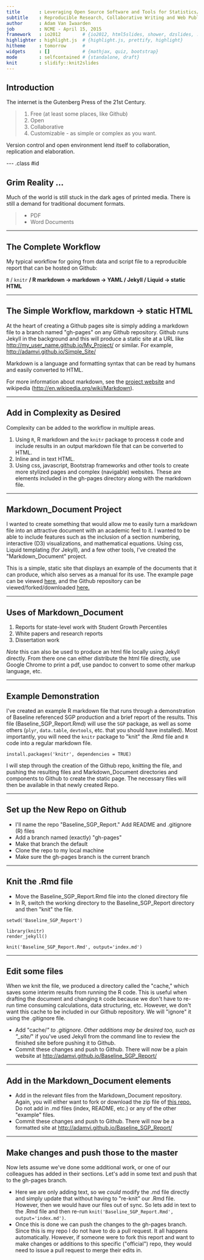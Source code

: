 ```yaml
---
title       : Leveraging Open Source Software and Tools for Statistics/Measurement Research
subtitle    : Reproducible Research, Collaborative Writing and Web Publishing
author      : Adam Van Iwaarden
job         : NCME - April 15, 2015
framework   : io2012        # {io2012, html5slides, shower, dzslides, ...}
highlighter : highlight.js  # {highlight.js, prettify, highlight}
hitheme     : tomorrow      # 
widgets     : []            # {mathjax, quiz, bootstrap}
mode        : selfcontained # {standalone, draft}
knit        : slidify::knit2slides
---
```


## Introduction

The internet is the Gutenberg Press of the 21st Century.

>1.  Free (at least some places, like Github)
>2.  Open
>3.  Collaborative
>4.  Customizable - as simple or complex as you want.

Version control and open environment lend itself to collaboration, replication and elaboration.

--- .class #id 

## Grim Reality ...

Much of the world is still stuck in the dark ages of printed media.  There is still a demand for traditional document formats.
>- PDF
>- Word Documents


---

## The Complete Workflow

My typical workflow for going from data and script file to a reproducible report that can be hosted on Github:

`R` / `knitr` **/ R markdown   ->   markdown  ->  YAML / Jekyll / Liquid -> static HTML**

---

##  The Simple Workflow,  markdown  ->  static HTML

At the heart of creating a Github pages site is simply adding a markdown file to a branch named "gh-pages" on any Github repository.  Github runs Jekyll in the background and this will produce a static site at a URL like http://my_user_name.github.io/My_Project/ or similar. For example, http://adamvi.github.io/Simple_Site/

Markdown is a language and formatting syntax that can be read by humans and easily converted to HTML.

For more information about markdown, see the [project website](http://daringfireball.net/projects/markdown/) and wikipedia (http://en.wikipedia.org/wiki/Markdown).

---

## Add in Complexity as Desired

Complexity can be added to the workflow in multiple areas.

1.  Using `R`, R markdown and the `knitr` package to process `R` code and include results in an output markdown file that can be converted to HTML.
2.  Inline and in text HTML.
3.  Using css, javascript, Bootstrap frameworks and other tools to create more stylized pages and complex (navigable) websites.  These are elements included in the gh-pages directory along with the markdown file.

---

##  Markdown_Document Project

I wanted to create something that would allow me to easily turn a markdown file into an attractive document with an academic feel to it.  I wanted to be able to include features such as the inclusion of a section numbering, interactive (D3) visualizations, and mathematical equations.  Using css, Liquid templating (for Jekyll), and a few other tools, I've created the "Markdown_Document" project.

This is a simple, static site that displays an example of the documents that it can produce, which also serves as a manual for its use.  The example page can be viewed [here](http://adamvi.github.io/Markdown_Document/), and the Github repository can be viewed/forked/downloaded [here.](https://github.com/adamvi/Markdown_Document)

---

##  Uses of Markdown_Document

1.  Reports for state-level work with Student Growth Percentiles
2.  White papers and research reports
3.  Dissertation work

*Note* this can also be used to produce an html file locally using Jekyll directly.  From there one can either distribute the html file directly, use Google Chrome to print a pdf, use pandoc to convert to some other markup language, etc.

---

##  Example Demonstration

I've created an example R markdown file that runs through a demonstration of Baseline referenced SGP production and a brief report of the results.  This file (Baseline_SGP_Report.Rmd) will use the `SGP` package, as well as some others (`plyr`, `data.table`, `devtools`, etc. that you should have installed).  Most importantly, you will need the `knitr` package to "knit" the .Rmd file and `R` code into a regular markdown file.

```
install.packages('knitr', dependencies = TRUE)
```

I will step through the creation of the Github repo, knitting the file, and pushing the resulting files and Markdown_Document directories and components to Github to create the static page.  The necessary files will then be available in that newly created Repo.

---

##  Set up the New Repo on Github

*  I'll name the repo "Baseline_SGP_Report."  Add README and .gitignore (R) files
*  Add a branch named (exactly) "gh-pages"
*  Make that branch the default
*  Clone the repo to my local machine
*  Make sure the gh-pages branch is the current branch

---

##  Knit the .Rmd file

*  Move the Baseline_SGP_Report.Rmd file into the cloned directory file
*  In R, switch the working directory to the Baseline_SGP_Report directory and then "knit" the file.

```
setwd('Baseline_SGP_Report')

library(knitr)
render_jekyll()

knit('Baseline_SGP_Report.Rmd', output='index.md')

```

---

##  Edit some files

When we knit the file, we produced a directory called the "cache," which saves some interim results from running the R code.  This is useful when drafting the document and changing `R` code because we don't have to re-run time consuming calculations, data structuring, etc.  However, we don't want this cache to be included in our Github repository.  We will "ignore" it using the .gitignore file.

*  Add "cache/*" to .gitignore.  Other additions may be desired too, such as "_site/*" if you've used Jekyll from the command line to review the finished site before pushing it to Github.
*  Commit these changes and push to Github.  There will now be a plain website at http://adamvi.github.io/Baseline_SGP_Report/

---

## Add in the Markdown_Document elements

*  Add in the relevant files from the Markdown_Document repository.  Again, you will either want to fork or download the zip file of [this repo.](https://github.com/adamvi/Markdown_Document)  Do not add in .md files (index, README, etc.) or any of the other "example" files.
*  Commit these changes and push to Github.  There will now be a formatted site at http://adamvi.github.io/Baseline_SGP_Report/

---

## Make changes and push those to the master

Now lets assume we've done some additional work, or one of our colleagues has added in their sections.  Let's add in some text and push that to the gh-pages branch.
*  Here we are only adding text, so we *could* modify the .md file directly and simply update that without having to "re-knit" our .Rmd file.  However, then we would have our files out of sync.  So lets add in text to the .Rmd file and then re-run `knit('Baseline_SGP_Report.Rmd', output='index.md')`.
* Once this is done we can push the changes to the gh-pages branch.  Since this is my repo I do not have to do a pull request.  It all happens automatically.  However, if someone were to fork this report and want to make changes or additions to this specific ("official") repo, they would need to issue a pull request to merge their edits in.

